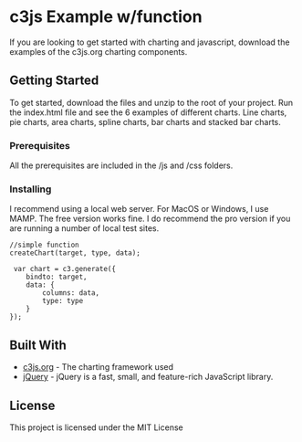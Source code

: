 # c3js Example w/function

If you are looking to get started with charting and javascript, download the examples of the c3js.org charting components. 

## Getting Started

To get started, download the files and unzip to the root of your project. Run the index.html file and see the 6 examples of different charts. Line charts, pie charts, area charts, spline charts, bar charts and stacked bar charts.

### Prerequisites

All the prerequisites are included in the /js and /css folders.

### Installing

I recommend using a local web server. For MacOS or Windows, I use MAMP. The free version works fine. I do recommend the pro version if you are running a number of local test sites. 

```
//simple function
createChart(target, type, data);

 var chart = c3.generate({
    bindto: target,
    data: {
        columns: data,
        type: type
    }
});
```

## Built With

* [c3js.org](http://www.c3js.org) - The charting framework used
* [jQuery](http://www.jquery.com/) - jQuery is a fast, small, and feature-rich JavaScript library.

## License

This project is licensed under the MIT License

